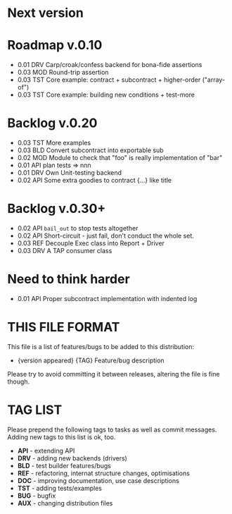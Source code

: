 # Next version

# Roadmap v.0.10

* 0.01 DRV Carp/croak/confess backend for bona-fide assertions
* 0.03 MOD Round-trip assertion
* 0.03 TST Core example: contract + subcontract + higher-order ("array-of")
* 0.03 TST Core example: building new conditions + test-more

# Backlog v.0.20

* 0.03 TST More examples
* 0.03 BLD Convert subcontract into exportable sub
* 0.02 MOD Module to check that "foo" is really implementation of "bar"
* 0.01 API plan tests => nnn
* 0.01 DRV Own Unit-testing backend
* 0.02 API Some extra goodies to contract {...} like title

# Backlog v.0.30+

* 0.02 API `bail_out` to stop tests altogether
* 0.02 API Short-circuit - just fail, don't conduct the whole set.
* 0.03 REF Decouple Exec class into Report + Driver
* 0.03 DRV A TAP consumer class

# Need to think harder

* 0.01 API Proper subcontract implementation with indented log

# THIS FILE FORMAT

This file is a list of features/bugs to be added to this distribution:

* {version appeared} {TAG} Feature/bug description

Please try to avoid committing it between releases,
altering the file is fine though.

# TAG LIST

Please prepend the following tags to tasks as well as commit messages.
Adding new tags to this list is ok, too.

* **API** - extending API
* **DRV** - adding new backends (drivers)
* **BLD** - test builder features/bugs
* **REF** - refactoring, internat structure changes, optimisations
* **DOC** - improving documentation, use case descriptions
* **TST** - adding tests/examples
* **BUG** - bugfix
* **AUX** - changing distribution files
